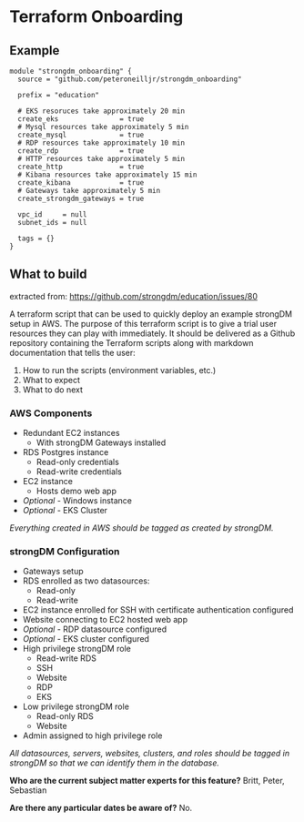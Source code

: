 # Terraform Onboarding

## Example

~~~hcl
module "strongdm_onboarding" {
  source = "github.com/peteroneilljr/strongdm_onboarding"

  prefix = "education"

  # EKS resoruces take approximately 20 min
  create_eks               = true
  # Mysql resources take approximately 5 min
  create_mysql             = true
  # RDP resources take approximately 10 min
  create_rdp               = true
  # HTTP resources take approximately 5 min
  create_http              = true
  # Kibana resources take approximately 15 min
  create_kibana            = true
  # Gateways take approximately 5 min
  create_strongdm_gateways = true

  vpc_id     = null
  subnet_ids = null

  tags = {}
}
~~~

## What to build

extracted from: https://github.com/strongdm/education/issues/80

A terraform script that can be used to quickly deploy an example strongDM setup in AWS. The purpose of this terraform script is to give a trial user resources they can play with immediately. It should be delivered as a Github repository containing the Terraform scripts along with markdown documentation that tells the user:

1. How to run the scripts (environment variables, etc.)
2. What to expect
3. What to do next

### AWS Components
- Redundant EC2 instances
    - With strongDM Gateways installed
- RDS Postgres instance
    - Read-only credentials
    - Read-write credentials
- EC2 instance
    - Hosts demo web app
- _Optional_  - Windows instance
- _Optional_ - EKS Cluster

_Everything created in AWS should be tagged as created by strongDM._

### strongDM Configuration

- Gateways setup
- RDS enrolled as two datasources:
    - Read-only
    - Read-write
- EC2 instance enrolled for SSH with certificate authentication configured
- Website connecting to EC2 hosted web app
- _Optional_ - RDP datasource configured
- _Optional_ - EKS cluster configured
- High privilege strongDM role
    - Read-write RDS
    - SSH
    - Website
    - RDP
    - EKS
- Low privilege strongDM role
    - Read-only RDS
    - Website
- Admin assigned to high privilege role

_All datasources, servers, websites, clusters, and roles should be tagged in strongDM so that we can identify them in the database._

**Who are the current subject matter experts for this feature?**
Britt, Peter, Sebastian


**Are there any particular dates be aware of?**
No.


